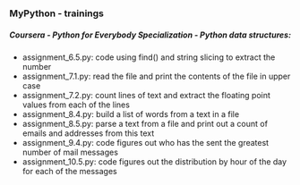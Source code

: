 ### MyPython - trainings

##### Coursera - Python for Everybody Specialization - Python data structures:

- assignment_6.5.py: code using find() and string slicing to extract the number
- assignment_7.1.py: read the file and print the contents of the file in upper case
- assignment_7.2.py: count lines of text and extract the floating point values from each of the lines
- assignment_8.4.py: build a list of words from a text in a file
- assignment_8.5.py: parse a text from a file and print out a count of emails and addresses from this text
- assignment_9.4.py: code figures out who has the sent the greatest number of mail messages
- assignment_10.5.py: code figures out the distribution by hour of the day for each of the messages
